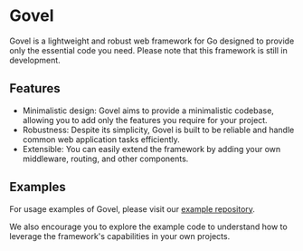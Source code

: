 # Govel

Govel is a lightweight and robust web framework for Go designed to provide only the essential code you need. Please note that this framework is still in development.

## Features

- Minimalistic design: Govel aims to provide a minimalistic codebase, allowing you to add only the features you require for your project.
- Robustness: Despite its simplicity, Govel is built to be reliable and handle common web application tasks efficiently.
- Extensible: You can easily extend the framework by adding your own middleware, routing, and other components.

## Examples

For usage examples of Govel, please visit our [example repository](https://github.com/govel-framework/example).

We also encourage you to explore the example code to understand how to leverage the framework's capabilities in your own projects.
